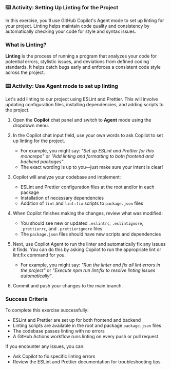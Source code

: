 ### :keyboard: Activity: Setting Up Linting for the Project

In this exercise, you'll use GitHub Copilot's Agent mode to set up linting for your project. Linting helps maintain code quality and consistency by automatically checking your code for style and syntax issues.

### What is Linting?

**Linting** is the process of running a program that analyzes your code for potential errors, stylistic issues, and deviations from defined coding standards. It helps catch bugs early and enforces a consistent code style across the project.

### :keyboard: Activity: Use Agent mode to set up linting

Let's add linting to our project using ESLint and Prettier. This will involve updating configuration files, installing dependencies, and adding scripts to the project.

1. Open the **Copilot** chat panel and switch to **Agent** mode using the dropdown menu.

1. In the Copilot chat input field, use your own words to ask Copilot to set up linting for the project.
   - For example, you might say: _"Set up ESLint and Prettier for this monorepo"_ or _"Add linting and formatting to both frontend and backend packages"_.
   - The exact wording is up to you—just make sure your intent is clear!

1. Copilot will analyze your codebase and implement:
   - ESLint and Prettier configuration files at the root and/or in each package
   - Installation of necessary dependencies
   - Addition of `lint` and `lint:fix` scripts to `package.json` files

1. When Copilot finishes making the changes, review what was modified:
   - You should see new or updated `.eslintrc`, `.eslintignore`, `.prettierrc`, and `.prettierignore` files
   - The `package.json` files should have new scripts and dependencies

1. Next, use Copilot Agent to run the linter and automatically fix any issues it finds. You can do this by asking Copilot to run the appropriate lint or lint:fix command for you.
   - For example, you might say: _"Run the linter and fix all lint errors in the project"_ or _"Execute npm run lint:fix to resolve linting issues automatically"_.

1. Commit and push your changes to the main branch.

### Success Criteria

To complete this exercise successfully:
- ESLint and Prettier are set up for both frontend and backend
- Linting scripts are available in the root and package `package.json` files
- The codebase passes linting with no errors
- A GitHub Actions workflow runs linting on every push or pull request

If you encounter any issues, you can:
- Ask Copilot to fix specific linting errors
- Review the ESLint and Prettier documentation for troubleshooting tips
